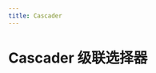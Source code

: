 ```yaml
---
title: Cascader
---
```

# Cascader 级联选择器


<ClientOnly>
<cascader-demos></cascader-demos>
</ClientOnly>
